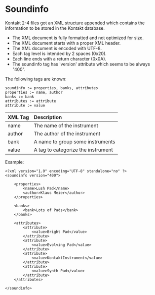 # Soundinfo

Kontakt 2-4 files got an XML structure appended which contains the information to be stored in the Kontakt database.

- The XML document is fully formatted and not optimized for size. 
- The XML document starts with a proper XML header.
- The XML document is encoded with UTF-8.
- Each tag level is intended by 2 spaces (0x20). 
- Each line ends with a return character (0x0A).
- The soundinfo tag has 'version' attribute which seems to be always "400".

The following tags are known:

    soundinfo := properties, banks, attributes
    properties := name, author
    banks := bank
    attributes := attribute
    attribute := value

| XML Tag       | Description                        |
|:--------------|:-----------------------------------|
| name          | The name of the instrument         |
| author        | The author of the instrument       |
| bank          | A name to group some instruments   |
| value         | A tag to categorize the instrument |

Example:

    <?xml version="1.0" encoding="UTF-8" standalone="no" ?>
    <soundinfo version="400">

        <properties>
            <name>Lush Pad</name>
            <author>Klaus Meier</author>
        </properties>

        <banks>
            <bank>Lots of Pads</bank>
        </banks>

        <attributes>
            <attribute>
                <value>Bright Pad</value>
            </attribute>
            <attribute>
                <value>Evolving Pad</value>
            </attribute>
            <attribute>
                <value>KontaktInstrument</value>
            </attribute>
            <attribute>
                <value>Synth Pad</value>
            </attribute>
        </attributes>

    </soundinfo>

